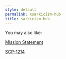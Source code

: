 ```yaml
---
style: default
permalink: Xsarkicism-hub
title: sarkicism-hub
---
```

You may also like:

[Mission Statement](http://scp-wiki.net/mission-statement)

[SCP-1214](http://scp-wiki.net/scp-1214)
